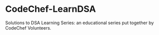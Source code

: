 # CodeChef-LearnDSA
Solutions to DSA Learning Series: an educational series put together by CodeChef Volunteers.
